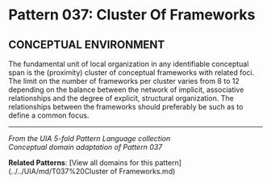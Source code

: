 # Pattern 037: Cluster Of Frameworks

## CONCEPTUAL ENVIRONMENT

The fundamental unit of local organization in any identifiable conceptual span is the (proximity) cluster of conceptual frameworks with related foci. The limit on the number of frameworks per cluster varies from 8 to 12 depending on the balance between the network of implicit, associative relationships and the degree of explicit, structural organization. The relationships between the frameworks should preferably be such as to define a common focus.

---

*From the UIA 5-fold Pattern Language collection*  
*Conceptual domain adaptation of Pattern 037*

**Related Patterns**: [View all domains for this pattern](../../UIA/md/T037%20Cluster of Frameworks.md)
